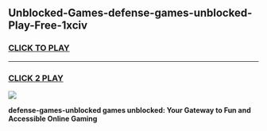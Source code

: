 
## Unblocked-Games-defense-games-unblocked-Play-Free-1xciv
<h3>
<a href="https://premium76.site?title=defense-games-unblocked&ref=09A">CLICK TO PLAY</a></h3>
<hr>

<h3>
<a href="https://premium76.site?title=defense-games-unblocked&ref=09A">CLICK 2 PLAY</a>
  
</h3>

<a href="https://premium76.site?title=defense-games-unblocked&ref=09A"><img src="https://clearcache.store/games.png"></a>


**defense-games-unblocked games unblocked: Your Gateway to Fun and Accessible Online Gaming**
